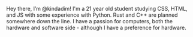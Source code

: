 Hey there, I’m @kindadim! I'm a 21 year old student studying CSS, HTML, and JS with
some experience with Python. Rust and C++ are planned somewhere down the line. I have a passion
for computers, both the hardware and software side - although I have a preference for hardware.
